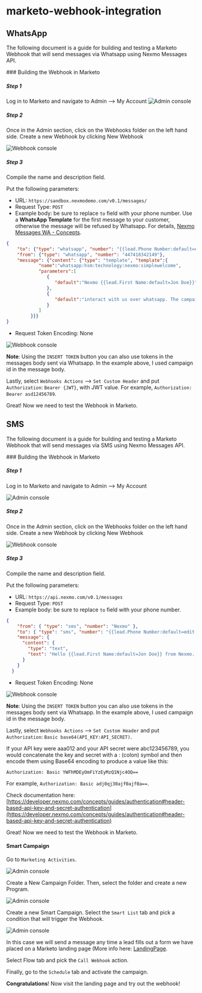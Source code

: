 # marketo-webhook-integration

## WhatsApp

The following document is a guide for building and testing a Marketo Webhook that will send
messages via Whatsapp using Nexmo Messages API.


### Building the Webhook in Marketo

##### Step 1

Log in to Marketo and navigate to Admin --> My Account
![Admin console](img/admin_console.png)

##### Step 2

Once in the Admin section, click on the Webhooks folder on the left hand side. Create a new
Webhook by clicking New Webhook

![Webhook console](img/webhooks_select.png)

##### Step 3

Compile the name and description field.

Put the following parameters:

- URL: `https://sandbox.nexmodemo.com/v0.1/messages/`
- Request Type: `POST`
- Example body: be sure to replace `to` field with your phone number. Use a **WhatsApp Template** for the first message to your customer, otherwise the message will be refused by Whatsapp. For details, [Nexmo Messages WA - Concepts](https://developer.nexmo.com/messages/concepts/whatsapp).

```json
{
	"to": {"type": "whatsapp", "number": "{{lead.Phone Number:default=edit me}}"},
	"from": {"type": "whatsapp", "number": "447418342149"},
	"message": {"content": {"type": "template", "template":{
            "name":"whatsapp:hsm:technology:nexmo:simplewelcome",
            "parameters":[
               {
                  "default":"Nexmo {{lead.First Name:default=Jon Doe}}"
               },
               {
                  "default":"interact with us over whatsapp. The campaignID is {{campaign.id:default=Campaign Id}}"
               }
            ]
         }}}
}

```
- Request Token Encoding: None

![Webhook console](img/edit_webhook_wa.png)

**Note**: Using the `INSERT TOKEN` button you can also use tokens in the messages body sent via Whatsapp. In the example above, I used campaign id in the message body.

Lastly, select `Webhooks Actions` --> `Set Custom Header` and put `Authorization`: `Bearer {JWT}`, with JWT value. For example, `Authorization: Bearer asd12456789`.


Great! Now we need to test the Webhook in Marketo.


## SMS

The following document is a guide for building and testing a Marketo Webhook that will send
messages via SMS using Nexmo Messages API.

### Building the Webhook in Marketo

##### Step 1

Log in to Marketo and navigate to Admin --> My Account

![Admin console](img/admin_console.png)

##### Step 2

Once in the Admin section, click on the Webhooks folder on the left hand side. Create a new
Webhook by clicking New Webhook

![Webhook console](img/webhooks_select.png)

##### Step 3

Compile the name and description field.

Put the following parameters:

- URL: `https://api.nexmo.com/v0.1/messages`
- Request Type: `POST`
- Example body: be sure to replace `to` field with your phone number. 
```json
{
    "from": { "type": "sms", "number": "Nexmo" },
    "to": { "type": "sms", "number": "{{lead.Phone Number:default=edit me}}" },
    "message": {
      "content": {
        "type": "text",
        "text": "Hello {{lead.First Name:default=Jon Doe}} from Nexmo. The campaignID is {{campaign.id:default=Campaign Id}}"
      }
    }
  }
```
- Request Token Encoding: None

![Webhook console](img/edit_webhook_sms.png)

**Note**: Using the `INSERT TOKEN` button you can also use tokens in the messages body sent via Whatsapp. In the example above, I used campaign id in the message body.

Lastly, select `Webhooks Actions` --> `Set Custom Header` and put `Authorization`: `Basic base64(API_KEY:API_SECRET)`. 

If your API key were aaa012 and your API secret were abc123456789, you would concatenate the key and secret with a : (colon) symbol and then encode them using Base64 encoding to produce a value like this:

```
Authorization: Basic YWFhMDEyOmFiYzEyMzQ1Njc4OQ==

```
For example, `Authorization: Basic adj0qj30ajf0ajf0a==`.

Check documentation here: [https://developer.nexmo.com/concepts/guides/authentication#header-based-api-key-and-secret-authentication](https://developer.nexmo.com/concepts/guides/authentication#header-based-api-key-and-secret-authentication)



Great! Now we need to test the Webhook in Marketo.


#### Smart Campaign

Go to `Marketing Activities`.

![Admin console](img/marketing_activities.png)

Create a New Campaign Folder. Then, select the folder and create a new Program.

![Admin console](img/new_program.png)

Create a new Smart Campaign. Select the `Smart List` tab and pick a condition that will trigger the Webhook. 

![Admin console](img/smart_list.png)

In this case we will send a message any time a lead fills out a form we have placed on a Marketo landing page (More info here: [LandingPage](https://docs.marketo.com/display/public/DOCS/Landing+Pages).



Select Flow tab and pick the `Call Webhook` action.


Finally, go to the `Schedule` tab and activate the campaign. 

**Congratulations**! Now visit the landing page and try out the webhook!
